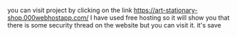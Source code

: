 you can visit project by clicking on the link https://art-stationary-shop.000webhostapp.com/
I have used free hosting so it will show you that there is some security thread on the website but you can visit it. it's save
